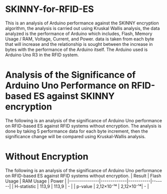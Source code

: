 # SKINNY-for-RFID-ES
This is an analysis of Arduino performance against the SKINNY encryption algorithm, the analysis is carried out using Kruskal Wallis analysis, the data analyzed is the performance of Arduino which includes, Flash, Memory Usage / RAM, Voltage, Current, and Power. data is taken from each byte that will increase and the relationship is sought between the increase in bytes with the performance of the Arduino itself. The Arduino used is Arduino Uno R3 in the RFID system.
# Analysis of the Significance of Arduino Uno Performance on RFID-based ES against SKINNY encryption
The following is an analysis of the significance of Arduino Uno performance on RFID-based ES against RFID systems without encryption. The analysis is done by taking 5 performance data for each byte increment, then the significance change will be compared using Kruskal-Wallis analysis.
# Without Encryption
The following is an analysis of the significance of Arduino Uno performance on RFID-based ES against RFID systems without encryption.
| Result         | Flash Usage | RAM Usage | Power |
|---------------|-------------|-----------|-------|
| H-statistic   | 113,9       | 113,9     | -     |
| p-value       | 2,12×10⁻¹⁴  | 2,12×10⁻¹⁴| -     |
